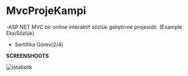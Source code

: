 # MvcProjeKampi
-ASP.NET MVC bir online interaktif sözlük geliştirme projesidir. (Example EksiSözlük)

- Sertifika Görev(2/4)


**SCREENSHOOTS**

![istatistik](https://user-images.githubusercontent.com/77548014/119273860-8d8b8c00-bc15-11eb-91f3-fe871862374d.png)

